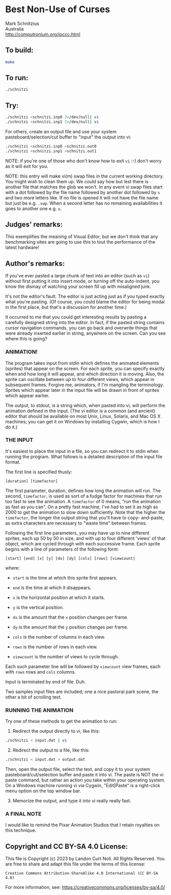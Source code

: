 # Best Non-Use of Curses

Mark Schnitzius  
Australia  
<http://computronium.org/ioccc.html>  

## To build:

```sh
make
```

## To run:

```sh
./schnitzi
```

## Try:

```sh
./schnitzi <schnitzi.inp0 2>/dev/null| vi
./schnitzi <schnitzi.inp1 2>/dev/null| vi
```

For others, create an output file and use your system
pasteboard/selection/cut buffer to "input" the output into vi:

```sh
./schnitzi <schnitzi.inp0 >schnitzi.out0
./schnitzi <schnitzi.inp1 >schnitzi.out1
```

NOTE: if you're one of those who don't know how to exit `vi` :-) don't worry as
it will exit for you.

NOTE: this entry will make vi(m) swap files in the current working directory.
You might wish to clean them up. We could say how but lest there is another file
that matches the glob we won't. In any event vi swap files start with a dot
followed by the file name followed by another dot followed by `s` and two more
letters like. If no file is opened it will not have the file name but just be
e.g. `.swp`. When a second letter has no remaining availabilities it goes to
another one e.g. `u`.


## Judges' remarks:

This exemplifies the meaning of Visual Editor, but we don't think
that any benchmarking sites are going to use this to tout the
performance of the latest hardware!

## Author's remarks:

If you've ever pasted a large chunk of text into an editor (such as
`vi`) without first putting it into insert mode, or turning off
the auto-indent, you know the dismay of watching your screen fill
up with misaligned junk.

It's not the editor's fault.  The editor is just acting just as if
you typed exactly what you're pasting.  (Of course, you could blame
the editor for being modal in the first place, but that's a
discussion for another time.)

It occurred to me that you could get interesting results by pasting
a carefully designed string into the editor.  In fact, if the pasted
string contains cursor navigation commands, you can go back and
overwrite things that were already inserted earlier in string,
anywhere on the screen.  Can you see where this is going?

### ANIMATION!

The program takes input from stdin which defines the animated
elements (sprites) that appear on the screen.  For each sprite,
you can specify exactly when and how long it will appear, and which
direction it is moving.  Also, the sprite can oscillate between
up to four different views, which appear in subsequent frames.
Forgive me, animators, if I'm mangling the terminology.  Sprites
which appear later in the input file will be drawn in front of
sprites which appear earlier.

The output, to stdout, is a string which, when pasted into vi, will
perform the animation defined in the input. (The vi editor is a
common (and ancient) editor that should be available on most Unix,
Linux, Solaris, and Mac OS X machines; you can get it on Windows
by installing Cygwin, which is how I do it.)

### THE INPUT

It's easiest to place the input in a file, so you can redirect it
to stdin when running the program.  What follows is a detailed
description of the input file format.

The first line is specified thusly:

```
[duration] [timefactor]
```

The first parameter, duration, defines how long the animation will run.  The
second, `timefactor`, is used as sort of a fudge factor for machines that run
too fast to see the animation.  A `timefactor` of 0 means, "run the animation as
fast as you can".  On a pretty fast machine, I've had to set it as high as 2000
to get the animation to slow down sufficiently.  Note that the higher the
`timefactor`, the longer the output string that you'll have to copy- and-paste,
as extra characters are necessary to "waste time" between frames.

Following the first line parameters, you may have up to nine
different sprites, each up 50 by 50 in size, and with up to four
different 'views' of that object, which are cycled through with
each successive frame.  Each sprite begins with a line of parameters
of the following form:

```
[start] [end] [x] [y] [dx] [dy] [cols] [rows] [viewcount]
```

where:

- `start` is the time at which this sprite first appears.

- `end` is the time at which it disappears.

- `x` is the horizontal position at which it starts.

- `y` is the vertical position.

- `dx` is the amount that the `x` position changes per frame.

- `dy` is the amount that the `y` position changes per frame.

- `cols` is the number of columns in each view.

- `rows` is the number of rows in each view.

- `viewcount` is the number of views to cycle through.

Each such parameter line will be followed by `viewcount`
view frames, each with `rows` rows and `cols` columns.

Input is terminated by end of file.  Duh.

Two samples input files are included; one a nice pastoral park
scene, the other a bit of scrolling text.

### RUNNING THE ANIMATION

Try one of these methods to get the animation to run:

1.  Redirect the output directly to vi, like this:

```sh
./schnitzi < input.dat | vi
```

2.  Redirect the output to a file, like this:

```sh
./schnitzi < input.dat > output.dat
```

Then, open the output file, select the text, and copy it
to your system pasteboard/cut/selection buffer and paste
it into vi.  The paste is NOT the vi paste command, but
rather an action you take within your operating system.
On a Windows machine running vi via Cygwin, "Edit|Paste"
is a right-click menu option on the top window bar.

3.  Memorize the output, and type it into vi really really fast.

### A FINAL NOTE

I would like to remind the Pixar Animation Studios that I retain
royalties on this technique.

## Copyright and CC BY-SA 4.0 License:

This file is Copyright (c) 2023 by Landon Curt Noll.  All Rights Reserved.
You are free to share and adapt this file under the terms of this license:

    Creative Commons Attribution-ShareAlike 4.0 International (CC BY-SA 4.0)

For more information, see: https://creativecommons.org/licenses/by-sa/4.0/
